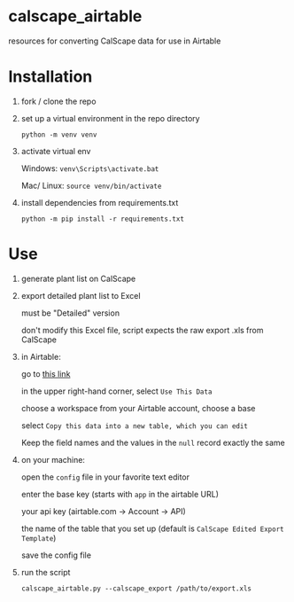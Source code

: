 # calscape_airtable
resources for converting CalScape data for use in Airtable

# Installation

1. fork / clone the repo

2. set up a virtual environment in the repo directory

   `python -m venv venv`

3. activate virtual env

   Windows: `venv\Scripts\activate.bat`
   
   Mac/ Linux: `source venv/bin/activate`
   
4. install dependencies from requirements.txt

   `python -m pip install -r requirements.txt`

# Use

1. generate plant list on CalScape

2. export detailed plant list to Excel

   must be "Detailed" version

   don't modify this Excel file, script expects the raw export .xls from CalScape

3. in Airtable:

   go to [this link](https://airtable.com/shrtRHFS0ksACljSv)

   in the upper right-hand corner, select `Use This Data`

   choose a workspace from your Airtable account, choose a base

   select `Copy this data into a new table, which you can edit`

   Keep the field names and the values in the `null` record exactly the same

4. on your machine:

   open the `config` file in your favorite text editor
   
   enter the base key (starts with `app` in the airtable URL)
   
   your api key (airtable.com -> Account -> API)
   
   the name of the table that you set up (default is `CalScape Edited Export Template`)
   
   save the config file

5. run the script 

   `calscape_airtable.py --calscape_export /path/to/export.xls`
